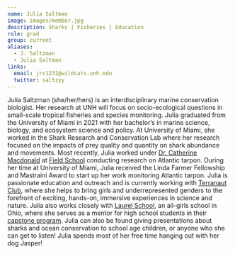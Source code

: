 ```yaml
---
name: Julia Saltman
image: images/member.jpg
description: Sharks | Fisheries | Education
role: grad
group: current
aliases:
  - J. Saltzman
  - Julia Saltman
links:
  email: jrs1231@wildcats.unh.edu
  twitter: saltzyy
---
```


Julia Saltzman (she/her/hers) is an interdisciplinary marine conservation biologist. Her research at UNH will focus on socio-ecological questions in small-scale tropical fisheries and species monitoring. Julia graduated from the University of Miami in 2021 with her bachelor’s in marine science, biology, and ecosystem science and policy. At University of Miami, she worked in the Shark Research and Conservation Lab where her research focused on the impacts of prey quality and quantity on shark abundance and movements. Most recently, Julia worked under [Dr. Catherine Macdonald](https://www.drcatherinemacdonald.com/) at [Field School](https://www.getintothefield.com/) conducting research on Atlantic tarpon. During her time at University of Miami, Julia received the Linda Farmer Fellowship and Mastraini Award to start up her work monitoring Atlantic tarpon. Julia is passionate education and outreach and is currently working with [Terranaut Club](https://terranautclub.com/usa/), where she helps to bring girls and underrepresented genders to the forefront of exciting, hands-on, immersive experiences in science and nature. Julia also works closely with [Laurel School](https://www.laurelschool.org/), an all-girls school in Ohio, where she serves as a mentor for high school students in their [capstone program](https://www.laurelschool.org/academics--arts/upper-school/the-capstone-experience). Julia can also be found giving presentations about sharks and ocean conservation to school age children, or anyone who she can get to listen! Julia spends most of her free time hanging out with her dog Jasper! 